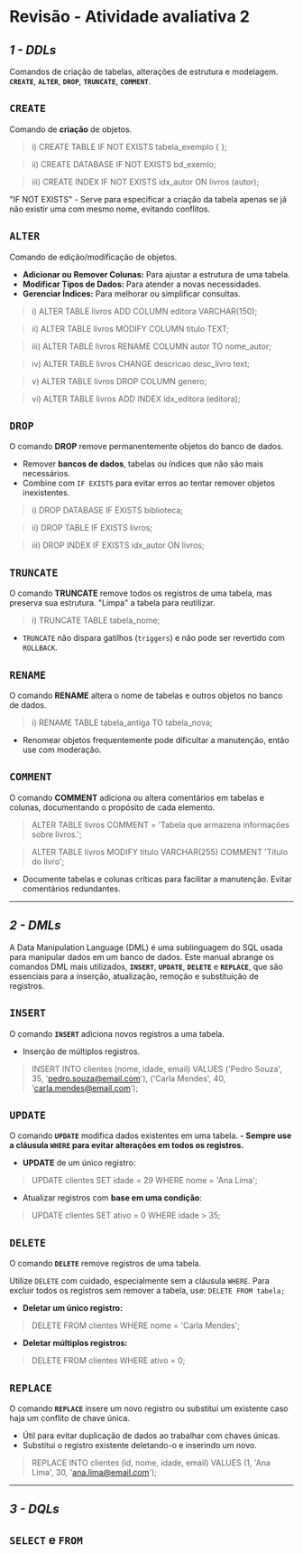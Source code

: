 # Revisão - Atividade avaliativa 2
## *1 - DDLs*
Comandos de criação de tabelas, alterações de estrutura e modelagem. **`CREATE`**, **`ALTER`**, **`DROP`**, **`TRUNCATE`**, **`COMMENT`**.

## `CREATE`
Comando de **criação** de objetos.

> i) CREATE TABLE IF NOT EXISTS tabela_exemplo { };

> ii) CREATE DATABASE IF NOT EXISTS bd_exemlo;

> iii) CREATE INDEX IF NOT EXISTS idx_autor ON livros (autor);

"IF NOT EXISTS" - Serve para especificar a criação da tabela apenas se já não existir uma com mesmo nome, evitando conflitos.

## `ALTER`
Comando de edição/modificação de objetos.
-   **Adicionar ou Remover Colunas:**  Para ajustar a estrutura de uma tabela.
-   **Modificar Tipos de Dados:**  Para atender a novas necessidades.
-   **Gerenciar Índices:**  Para melhorar ou simplificar consultas.

> i) ALTER TABLE livros ADD COLUMN editora VARCHAR(150);

> ii) ALTER TABLE livros MODIFY COLUMN titulo TEXT;

> iii) ALTER TABLE livros RENAME COLUMN autor TO nome_autor;

> iv) ALTER TABLE livros CHANGE descricao desc_livro text;

> v) ALTER TABLE livros DROP COLUMN genero;

> vi) ALTER TABLE livros ADD INDEX idx_editora (editora);

## `DROP`
O comando **DROP** remove permanentemente objetos do banco de dados.
-   Remover  **bancos de dados**, tabelas ou índices que não são mais necessários.
-   Combine com  `IF EXISTS`  para evitar erros ao tentar remover objetos inexistentes.

> i) DROP DATABASE IF EXISTS biblioteca;

> ii) DROP TABLE IF EXISTS livros;

> iii) DROP INDEX IF EXISTS idx_autor ON livros;

## `TRUNCATE`
O comando **TRUNCATE** remove todos os registros de uma tabela, mas preserva sua estrutura. "Limpa" a tabela para reutilizar.

> i) TRUNCATE TABLE tabela_nome;

- `TRUNCATE` não dispara gatilhos (`triggers`) e não pode ser revertido com `ROLLBACK`.

## `RENAME`
O comando  **RENAME**  altera o nome de tabelas e outros objetos no banco de dados.

> i) RENAME TABLE tabela_antiga TO tabela_nova;

-   Renomear objetos frequentemente pode dificultar a manutenção, então use com moderação.

## `COMMENT`
O comando  **COMMENT**  adiciona ou altera comentários em tabelas e colunas, documentando o propósito de cada elemento.

> ALTER TABLE livros COMMENT = 'Tabela que armazena informações sobre livros.';

> ALTER TABLE livros MODIFY titulo VARCHAR(255) COMMENT 'Título do livro';
-   Documente tabelas e colunas críticas para facilitar a manutenção. Evitar comentários redundantes.
---
## *2 - DMLs*

A Data Manipulation Language (DML) é uma sublinguagem do SQL usada para manipular dados em um banco de dados. Este manual abrange os comandos DML mais utilizados, **`INSERT`**, **`UPDATE`**, **`DELETE`** e **`REPLACE`**, que são essenciais para a inserção, atualização, remoção e substituição de registros.

## `INSERT`
O comando  **`INSERT`**  adiciona novos registros a uma tabela.
- Inserção de múltiplos registros. 
> INSERT INTO clientes (nome, idade, email)
	VALUES 
    ('Pedro Souza', 35, 'pedro.souza@email.com'),
    ('Carla Mendes', 40, 'carla.mendes@email.com');

## `UPDATE`
O comando  **`UPDATE`**  modifica dados existentes em uma tabela.
**-   Sempre use a cláusula  `WHERE`  para evitar alterações em todos os registros.**

- **UPDATE** de um único registro:

> UPDATE clientes
	SET idade = 29
	WHERE nome = 'Ana Lima';
	
- Atualizar registros com **base em uma condição**:
> UPDATE clientes
	SET ativo = 0
	WHERE idade > 35;

 ## `DELETE`
O comando  **`DELETE`**  remove registros de uma tabela.

Utilize  `DELETE`  com cuidado, especialmente sem a cláusula  `WHERE`.
Para excluir todos os registros sem remover a tabela, use:
 `DELETE FROM tabela;`

- **Deletar um único registro:**

> DELETE FROM clientes
	WHERE nome = 'Carla Mendes';

- **Deletar múltiplos registros:**

> DELETE FROM clientes
	WHERE ativo = 0;

 ## `REPLACE`
O comando  **`REPLACE`**  insere um novo registro ou substitui um existente caso haja um conflito de chave única.
-   Útil para evitar duplicação de dados ao trabalhar com chaves únicas.
-   Substitui o registro existente deletando-o e inserindo um novo.

> REPLACE INTO clientes (id, nome, idade, email)
	VALUES (1, 'Ana Lima', 30, 'ana.lima@email.com');
---
## *3 - DQLs*
## `SELECT`  e  `FROM`
